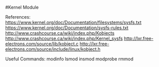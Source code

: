 #Kernel Module

References:
  https://www.kernel.org/doc/Documentation/filesystems/sysfs.txt
  https://www.kernel.org/doc/Documentation/sysfs-rules.txt
  http://www.crashcourse.ca/wiki/index.php/Kobjects
  http://www.crashcourse.ca/wiki/index.php/Kernel_sysfs
  http://lxr.free-electrons.com/source/lib/kobject.c
  http://lxr.free-electrons.com/source/include/linux/kobject.h
  
Useful Commands:
  modinfo
  lsmod
  insmod
  modprobe
  rmmod
  
